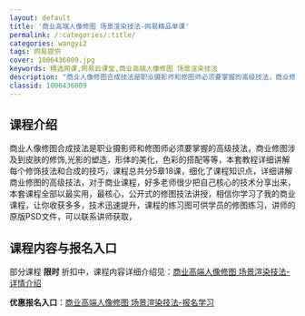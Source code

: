 ```yaml
---
layout: default
title: '商业高端人像修图 场景渲染技法-网易精品单课'
permalink: /:categories/:title/
categories: wangyi2
tags: 网易提供
cover: 1006436009.jpg
keywords: 精选网课,网易云课堂,商业高端人像修图 场景渲染技法
description: "商业人像修图合成技法是职业摄影师和修图师必须要掌握的高级技法，商业修图涉及到皮肤的修饰,光影的塑造，形体的美化，色彩的搭配等等，本套教程详细讲解每个修饰技法和合成的技巧，课程总共分5章18课"
classid: 1006436009
---
```


## 课程介绍

商业人像修图合成技法是职业摄影师和修图师必须要掌握的高级技法，商业修图涉及到皮肤的修饰,光影的塑造，形体的美化，色彩的搭配等等，本套教程详细讲解每个修饰技法和合成的技巧，课程总共分5章18课，细化了课程知识点，详细讲解商业修图的高级技法，对于商业课程，好多老师很少把自己核心的技术分享出来，本套课程全部以最实用，最核心，公开式的修图技法讲授，相信你学习了我的商业课程，让你收获多多，技术迅速提升，课程的练习图可供学员的修图练习，讲师的原版PSD文件，可以联系讲师获取，

## 课程内容与报名入口

部分课程 **限时** 折扣中，课程内容详细介绍见：[商业高端人像修图 场景渲染技法-详情介绍](https://study.163.com/course/introduction/1006436009.htm?share=1&shareId=1025206652&utm_campaign=share&utm_medium=iphoneShare&utm_source=&utm_u=1025206652)

**优惠报名入口**：[商业高端人像修图 场景渲染技法-报名学习](https://study.163.com/course/introduction/1006436009.htm?share=1&shareId=1025206652&utm_campaign=share&utm_medium=iphoneShare&utm_source=&utm_u=1025206652)

